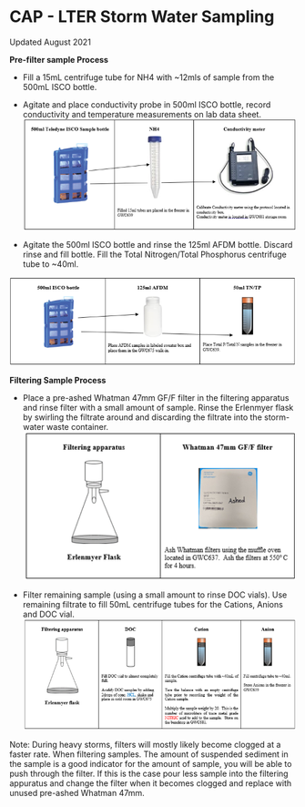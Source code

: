 # **CAP - LTER Storm Water Sampling**

Updated August 2021



**Pre-filter sample Process**
* Fill a 15mL centrifuge tube for NH4 with ~12mls of sample from the 500mL ISCO bottle.
* Agitate and place conductivity probe in 500ml ISCO bottle, record conductivity and temperature measurements on lab data sheet.
![alt text](Images/Step2.png "Figure 1")

* Agitate the 500ml ISCO bottle and rinse the 125ml AFDM bottle.  Discard rinse and fill bottle.  Fill the Total Nitrogen/Total Phosphorus centrifuge tube to ~40ml.

![alt text](Images/Step3.png "Figure 2")

**Filtering Sample Process**
* Place a pre-ashed Whatman 47mm GF/F filter in the filtering apparatus and rinse filter with a small amount of sample.   Rinse the Erlenmyer flask by swirling the filtrate around and discarding the filtrate into the storm-water waste container.  
![alt text](Images/Step4.png "Figure 3")

* Filter remaining sample (using a small amount to rinse DOC vials).   Use remaining filtrate to fill 50mL centrifuge tubes for the Cations, Anions and DOC vial.  
![alt text](Images/Step5.png "Figure 4")

Note:  During heavy storms, filters will mostly likely become clogged at a faster rate.    When filtering samples. The amount of suspended sediment in the sample is a good indicator for the amount of sample, you will be able to push through the filter.  If this is the case pour less sample into the filtering appuratus and change the filter when it becomes clogged and replace with unused pre-ashed Whatman 47mm.